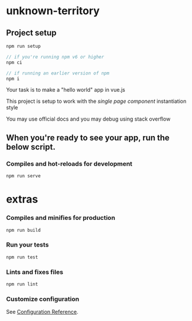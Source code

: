 # unknown-territory

## Project setup
```js
npm run setup

// if you're running npm v6 or higher
npm ci

// if running an earlier version of npm
npm i
```

Your task is to make a "hello world" app in vue.js

This project is setup to work with the *single page component* instantiation style

You may use official docs and you may debug using stack overflow

## When you're ready to see your app, run the below script.
### Compiles and hot-reloads for development
```
npm run serve
```



# extras

### Compiles and minifies for production
```
npm run build
```

### Run your tests
```
npm run test
```

### Lints and fixes files
```
npm run lint
```

### Customize configuration
See [Configuration Reference](https://cli.vuejs.org/config/).
